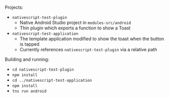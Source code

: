 Projects:
- `nativescript-test-plugin`
  - Native Android Studio project in `modules-src/android`
  - Thin plugin which exports a function to show a Toast
- `nativescript-test-application`
  - The template application modified to show the toast when the button is tapped
  - Currently references `nativescript-test-plugin` via a relative path

Building and running:

- `cd nativescript-test-plugin`
- `npm install`
- `cd ../nativescript-test-application`
- `npm install`
- `tns run android`
